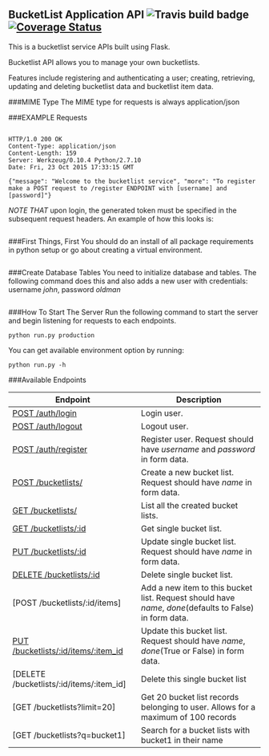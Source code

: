 BucketList Application API ![Travis build badge](https://travis-ci.org/andela-osule/bucket-list-api.svg?branch=master) [![Coverage Status](https://coveralls.io/repos/andela-osule/bucket-list-api/badge.svg?branch=master&service=github)](https://coveralls.io/github/andela-osule/bucket-list-api?branch=master)
--------------------------------------------------
This is a bucketlist service APIs built using Flask.

Bucketlist API allows you to manage your own bucketlists.

Features include registering and authenticating a user;
creating, retrieving, updating and deleting bucketlist data and bucketlist item data.

###MIME Type
The MIME type for requests is always application/json


###EXAMPLE Requests

```curl -i -H 'Accept: application/json' 'http://localhost:5000/register'

HTTP/1.0 200 OK
Content-Type: application/json
Content-Length: 159
Server: Werkzeug/0.10.4 Python/2.7.10
Date: Fri, 23 Oct 2015 17:33:15 GMT

{"message": "Welcome to the bucketlist service", "more": "To register make a POST request to /register ENDPOINT with [username] and [password]"}

```

*NOTE THAT* upon login, the generated token must be specified in the subsequent request headers. An example of how this looks is:
```Authorization: Bearer _token_
```

###First Things, First
You should do an install of all package requirements in python setup or go about creating a virtual environment. 
```pip install -r requirements.txt
```
###Create Database Tables
You need to initialize database and tables. The following command does this and also adds a new user 
with credentials: username _john_, password _oldman_
```python manage.py createdb -t
```

###How To Start The Server
Run the following command to start the server and begin listening for requests to each endpoints.
```
python run.py production
```

You can get available environment option by running:
```
python run.py -h
```

###Available Endpoints

| Endpoint | Description |
| ---- | --------------- |
| [POST /auth/login](#) | Login user. |
| [POST /auth/logout](#) | Logout user. |
| [POST /auth/register](#) |  Register user. Request should have _username_ and _password_ in form data. |
| [POST /bucketlists/](#) | Create a new bucket list. Request should have _name_ in form data. |
| [GET /bucketlists/](#) | List all the created bucket lists. |
| [GET /bucketlists/:id](#) | Get single bucket list. |
| [PUT /bucketlists/:id](#) | Update single bucket list. Request should have _name_ in form data. |
| [DELETE /bucketlists/:id](#) | Delete single bucket list. |
| [POST /bucketlists/:id/items] | Add a new item to this bucket list. Request should have _name_, _done_(defaults to False) in form data. |
| [PUT /bucketlists/:id/items/:item_id](#) | Update this bucket list. Request should have _name_, _done_(True or False) in form data. |
| [DELETE /bucketlists/:id/items/:item_id] | Delete this single bucket list |
| [GET /bucketlists?limit=20] | Get 20 bucket list records belonging to user. Allows for a maximum of 100 records |
| [GET /bucketlists?q=bucket1] | Search for a bucket lists with bucket1 in their name |




